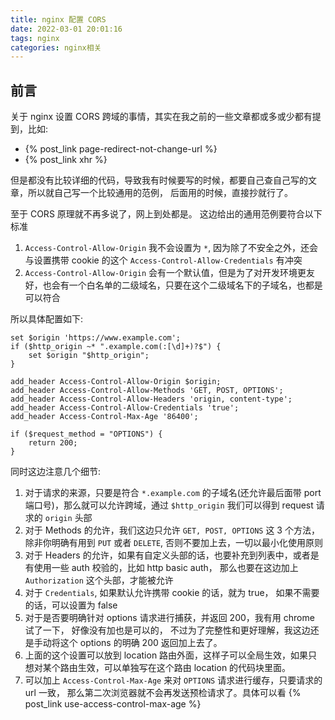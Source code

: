 ```yaml
---
title: nginx 配置 CORS
date: 2022-03-01 20:01:16
tags: nginx
categories: nginx相关
---
```

## 前言
关于 nginx 设置 CORS 跨域的事情，其实在我之前的一些文章都或多或少都有提到，比如:
- {% post_link page-redirect-not-change-url %}
- {% post_link xhr %}

但是都没有比较详细的代码，导致我有时候要写的时候，都要自己查自己写的文章，所以就自己写一个比较通用的范例， 后面用的时候，直接抄就行了。

至于 CORS 原理就不再多说了，网上到处都是。 这边给出的通用范例要符合以下标准
1. `Access-Control-Allow-Origin` 我不会设置为 `*`, 因为除了不安全之外，还会与设置携带 cookie 的这个 `Access-Control-Allow-Credentials` 有冲突
2. `Access-Control-Allow-Origin` 会有一个默认值，但是为了对开发环境更友好，也会有一个白名单的二级域名，只要在这个二级域名下的子域名，也都是可以符合

所以具体配置如下:
<!--more-->
```text
set $origin 'https://www.example.com';
if ($http_origin ~* ".example.com(:[\d]+)?$") {
    set $origin "$http_origin";
}

add_header Access-Control-Allow-Origin $origin;
add_header Access-Control-Allow-Methods 'GET, POST, OPTIONS';
add_header Access-Control-Allow-Headers 'origin, content-type';
add_header Access-Control-Allow-Credentials 'true';
add_header Access-Control-Max-Age '86400';

if ($request_method = "OPTIONS") {
    return 200;
}
```

同时这边注意几个细节:
1. 对于请求的来源，只要是符合 `*.example.com` 的子域名(还允许最后面带 port 端口号)，那么就可以允许跨域，通过 `$http_origin` 我们可以得到 request 请求的 `origin` 头部
2. 对于 Methods 的允许，我们这边只允许 `GET, POST, OPTIONS` 这 3 个方法，除非你明确有用到 `PUT` 或者 `DELETE`, 否则不要加上去，一切以最小化使用原则
3. 对于 Headers 的允许，如果有自定义头部的话，也要补充到列表中，或者是有使用一些 auth 校验的，比如 http basic auth， 那么也要在这边加上 `Authorization` 这个头部，才能被允许
4. 对于 `Credentials`, 如果默认允许携带 cookie 的话，就为 true， 如果不需要的话，可以设置为 false
5. 对于是否要明确针对 options 请求进行捕获，并返回 200，我有用 chrome 试了一下， 好像没有加也是可以的， 不过为了完整性和更好理解，我这边还是手动将这个 options 的明确 200 返回加上去了。
6. 上面的这个设置可以放到 location 路由外面，这样子可以全局生效，如果只想对某个路由生效，可以单独写在这个路由 location 的代码块里面。
7. 可以加上 `Access-Control-Max-Age` 来对 `OPTIONS` 请求进行缓存，只要请求的 url 一致， 那么第二次浏览器就不会再发送预检请求了。具体可以看 {% post_link use-access-control-max-age %}







